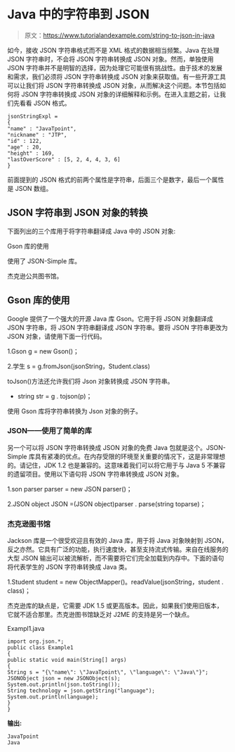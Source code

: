 # Java 中的字符串到 JSON

> 原文：<https://www.tutorialandexample.com/string-to-json-in-java>

如今，接收 JSON 字符串格式而不是 XML 格式的数据相当频繁。Java 在处理 JSON 字符串时，不会将 JSON 字符串转换成 JSON 对象。然而，单独使用 JSON 字符串并不是明智的选择，因为处理它可能很有挑战性。由于技术的发展和需求，我们必须将 JSON 字符串转换成 JSON 对象来获取值。有一些开源工具可以让我们将 JSON 字符串转换成 JSON 对象，从而解决这个问题。本节包括如何将 JSON 字符串转换成 JSON 对象的详细解释和示例。在进入主题之前，让我们先看看 JSON 格式。

```
jsonStringExpl =   
{  
"name" : "JavaTpoint",  
"nickname" : "JTP",  
"id" : 122,  
"age" : 20,    
"height" : 169,    
"lastOverScore" : [5, 2, 4, 4, 3, 6]  
} 
```

前面提到的 JSON 格式的前两个属性是字符串，后面三个是数字，最后一个属性是 JSON 数组。

## JSON 字符串到 JSON 对象的转换

下面列出的三个库用于将字符串翻译成 Java 中的 JSON 对象:

Gson 库的使用

使用了 JSON-Simple 库。

杰克逊公共图书馆。

## Gson 库的使用

Google 提供了一个强大的开源 Java 库 Gson。它用于将 JSON 对象翻译成 JSON 字符串，将 JSON 字符串翻译成 JSON 字符串。要将 JSON 字符串更改为 JSON 对象，请使用下面一行代码。

1.Gson g = new Gson()；

2.学生 s = g.fromJson(jsonString，Student.class)

toJson()方法还允许我们将 Json 对象转换成 JSON 字符串。

*   string str = g . tojson(p)；

使用 Gson 库将字符串转换为 Json 对象的例子。

### JSON——使用了简单的库

另一个可以将 JSON 字符串转换成 JSON 对象的免费 Java 包就是这个。JSON-Simple 库具有紧凑的优点。在内存受限的环境至关重要的情况下，这是非常理想的。请记住，JDK 1.2 也是兼容的。这意味着我们可以将它用于与 Java 5 不兼容的遗留项目。使用以下语句将 JSON 字符串转换成 JSON 对象。

1.son parser parser = new JSON parser()；

2.JSON object JSON =(JSON object)parser . parse(string toparse)；

### 杰克逊图书馆

Jackson 库是一个很受欢迎且有效的 Java 库，用于将 Java 对象映射到 JSON，反之亦然。它具有广泛的功能，执行速度快，甚至支持流式传输。来自在线服务的大型 JSON 输出可以被流解析，而不需要将它们完全加载到内存中。下面的语句将代表学生的 JSON 字符串转换成 Java 类。

1.Student student = new ObjectMapper()。readValue(jsonString，student . class)；

杰克逊库的缺点是，它需要 JDK 1.5 或更高版本。因此，如果我们使用旧版本，它就不适合那里。杰克逊图书馆缺乏对 J2ME 的支持是另一个缺点。

Exampl1.java

```
import org.json.*;  
public class Example1 
{  
public static void main(String[] args)   
{  
String s = "{\"name\": \"JavaTpoint\", \"language\": \"Java\"}";  
JSONObject json = new JSONObject(s);  
System.out.println(json.toString());  
String technology = json.getString("language");  
System.out.println(language);  
}  
} 
```

**输出:**

```
JavaTpoint
Java
```